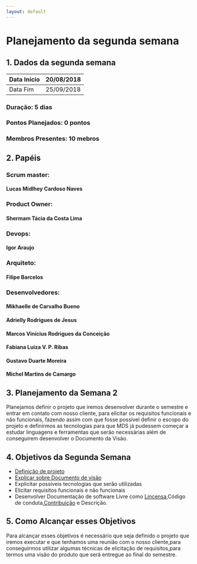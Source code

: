 ```yaml
---
layout: default
---
```


# Planejamento  da segunda semana 

## 1. Dados da segunda semana

|Data Início | 20/08/2018 |
|----------|----------|
|Data Fim    | 25/09/2018 |


### Duração: 5 dias
### Pontos Planejados: 0 pontos
### Membros Presentes: 10 mebros

## 2. Papéis  
### Scrum master:
#### Lucas Midlhey Cardoso Naves	
### Product Owner: 
#### Shermam Tácia da Costa Lima
### Devops: 
#### Igor Araujo
### Arquiteto: 
#### Filipe Barcelos
### Desenvolvedores:
#### Mikhaelle de Carvalho Bueno	
#### Adrielly Rodrigues de Jesus	
#### Marcos Vinícius Rodrigues da Conceição	
#### Fabiana Luiza V. P. Ribas	
#### Gustavo Duarte Moreira	
#### Michel Martins de Camargo

## 3. Planejamento da Semana 2

Planejamos definir o projeto que iremos desenvolver durante o semestre e entrar em contato com nosso cliente, para elicitar os requisitos funcionais e não funcionais, fazendo assim com que fosse possível definir o escopo do projeto e definirmos as tecnologias para que MDS já pudessem começar a estudar linguagens e ferramentas que serão necessárias além de conseguirem desenvolver o Documento da Visão.




## 4. Objetivos da Segunda Semana

* [Definição de projeto](https://github.com/fga-eps-mds/2018.2-NaturalSearch/issues/12)
* [Explicar sobre Documento de visão](https://github.com/fga-eps-mds/2018.2-NaturalSearch/issues/13)
* Explicitar possíveis tecnologias que serão utilizadas
* Elicitar requisitos funcionais e não funcionais 
* Desenvolver Documentação de software Livre como [Lincensa](https://github.com/fga-eps-mds/2018.2-NaturalSearch/issues/9),Código de conduta,[Contribuição](https://github.com/fga-eps-mds/2018.2-NaturalSearch/issues/10) e Descrição.

## 5. Como Alcançar esses Objetivos
Para alcançar esses objetivos é necessário que seja definido o projeto que iremos executar e que tenhamos uma reunião com o nosso cliente,para conseguirmos utilizar algumas técnicas de elicitação de requisitos,para termos uma visão do produto que será entregue ao final do semestre.
